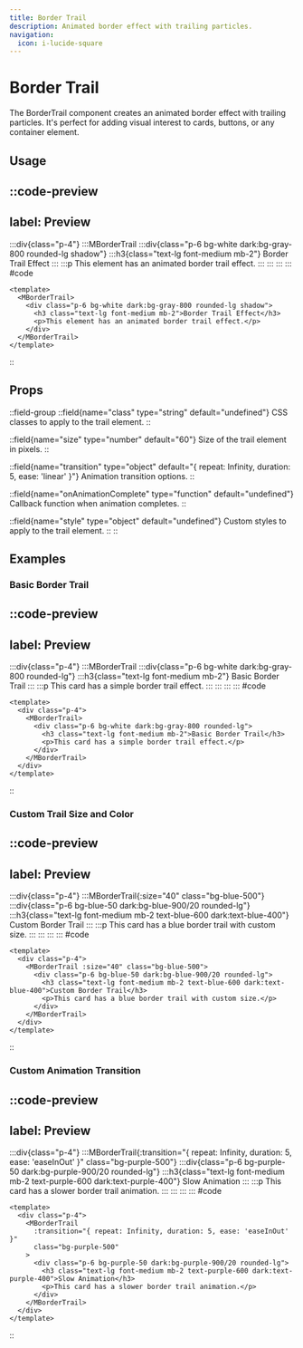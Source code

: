 ```yaml
---
title: Border Trail
description: Animated border effect with trailing particles.
navigation:
  icon: i-lucide-square
---
```


# Border Trail

The BorderTrail component creates an animated border effect with trailing particles. It's perfect for adding visual interest to cards, buttons, or any container element.

## Usage

::code-preview
---
label: Preview
---
  :::div{class="p-4"}
    :::MBorderTrail
      :::div{class="p-6 bg-white dark:bg-gray-800 rounded-lg shadow"}
        :::h3{class="text-lg font-medium mb-2"}
        Border Trail Effect
        :::
        :::p
        This element has an animated border trail effect.
        :::
      :::
    :::
  :::
#code
```vue
<template>
  <MBorderTrail>
    <div class="p-6 bg-white dark:bg-gray-800 rounded-lg shadow">
      <h3 class="text-lg font-medium mb-2">Border Trail Effect</h3>
      <p>This element has an animated border trail effect.</p>
    </div>
  </MBorderTrail>
</template>
```
::

## Props

::field-group
  ::field{name="class" type="string" default="undefined"}
  CSS classes to apply to the trail element.
  ::
  
  ::field{name="size" type="number" default="60"}
  Size of the trail element in pixels.
  ::
  
  ::field{name="transition" type="object" default="{ repeat: Infinity, duration: 5, ease: 'linear' }"}
  Animation transition options.
  ::
  
  ::field{name="onAnimationComplete" type="function" default="undefined"}
  Callback function when animation completes.
  ::
  
  ::field{name="style" type="object" default="undefined"}
  Custom styles to apply to the trail element.
  ::
::

## Examples

### Basic Border Trail

::code-preview
---
label: Preview
---
  :::div{class="p-4"}
    :::MBorderTrail
      :::div{class="p-6 bg-white dark:bg-gray-800 rounded-lg"}
        :::h3{class="text-lg font-medium mb-2"}
        Basic Border Trail
        :::
        :::p
        This card has a simple border trail effect.
        :::
      :::
    :::
  :::
#code
```vue
<template>
  <div class="p-4">
    <MBorderTrail>
      <div class="p-6 bg-white dark:bg-gray-800 rounded-lg">
        <h3 class="text-lg font-medium mb-2">Basic Border Trail</h3>
        <p>This card has a simple border trail effect.</p>
      </div>
    </MBorderTrail>
  </div>
</template>
```
::

### Custom Trail Size and Color

::code-preview
---
label: Preview
---
  :::div{class="p-4"}
    :::MBorderTrail{:size="40" class="bg-blue-500"}
      :::div{class="p-6 bg-blue-50 dark:bg-blue-900/20 rounded-lg"}
        :::h3{class="text-lg font-medium mb-2 text-blue-600 dark:text-blue-400"}
        Custom Border Trail
        :::
        :::p
        This card has a blue border trail with custom size.
        :::
      :::
    :::
  :::
#code
```vue
<template>
  <div class="p-4">
    <MBorderTrail :size="40" class="bg-blue-500">
      <div class="p-6 bg-blue-50 dark:bg-blue-900/20 rounded-lg">
        <h3 class="text-lg font-medium mb-2 text-blue-600 dark:text-blue-400">Custom Border Trail</h3>
        <p>This card has a blue border trail with custom size.</p>
      </div>
    </MBorderTrail>
  </div>
</template>
```
::

### Custom Animation Transition

::code-preview
---
label: Preview
---
  :::div{class="p-4"}
    :::MBorderTrail{:transition="{ repeat: Infinity, duration: 5, ease: 'easeInOut' }" class="bg-purple-500"}
      :::div{class="p-6 bg-purple-50 dark:bg-purple-900/20 rounded-lg"}
        :::h3{class="text-lg font-medium mb-2 text-purple-600 dark:text-purple-400"}
        Slow Animation
        :::
        :::p
        This card has a slower border trail animation.
        :::
      :::
    :::
  :::
#code
```vue
<template>
  <div class="p-4">
    <MBorderTrail 
      :transition="{ repeat: Infinity, duration: 5, ease: 'easeInOut' }" 
      class="bg-purple-500"
    >
      <div class="p-6 bg-purple-50 dark:bg-purple-900/20 rounded-lg">
        <h3 class="text-lg font-medium mb-2 text-purple-600 dark:text-purple-400">Slow Animation</h3>
        <p>This card has a slower border trail animation.</p>
      </div>
    </MBorderTrail>
  </div>
</template>
```
::